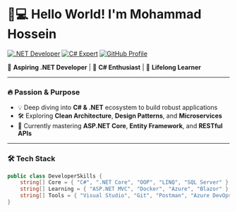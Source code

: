 # 👨💻 **Hello World!** I'm Mohammad Hossein 

[![.NET Developer](https://img.shields.io/badge/-.NET%20Developer-512BD4?logo=.net&logoColor=white)](https://dotnet.microsoft.com/)
[![C# Expert](https://img.shields.io/badge/C%23-239120?logo=c-sharp&logoColor=white)](https://learn.microsoft.com/en-us/dotnet/csharp/)
[![GitHub Profile](https://img.shields.io/badge/GitHub-181717?logo=github&logoColor=white)](https://github.com/mammdossein)

🌟 **Aspiring .NET Developer** | 🧠 **C# Enthusiast** | 🚀 **Lifelong Learner**

---

### 🔥 **Passion & Purpose**
- 💡 Deep diving into **C# & .NET** ecosystem to build robust applications
- 🛠️ Exploring **Clean Architecture**, **Design Patterns**, and **Microservices**
- 🌱 Currently mastering **ASP.NET Core**, **Entity Framework**, and **RESTful APIs**

---

### 🛠 **Tech Stack**
```csharp
public class DeveloperSkills {
    string[] Core = { "C#", ".NET Core", "OOP", "LINQ", "SQL Server" };
    string[] Learning = { "ASP.NET MVC", "Docker", "Azure", "Blazor" };
    string[] Tools = { "Visual Studio", "Git", "Postman", "Azure DevOps" };
}
